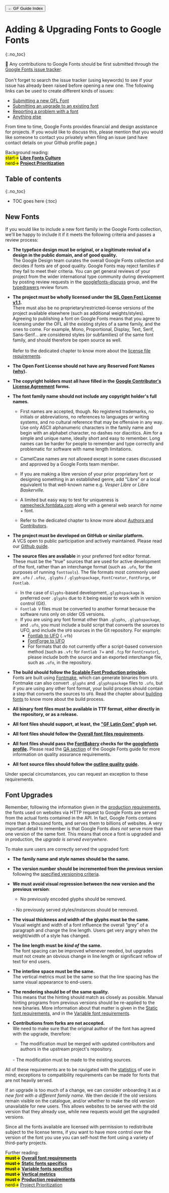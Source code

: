 <link href="style.css" rel="stylesheet">

<a href="./index"><button class="button button-i">&larr; GF Guide Index</button></a>

# Adding & Upgrading Fonts to Google Fonts
{:.no_toc}

<div class="callout">

🐸  Any contributions to Google Fonts should be first submitted through the <a href="https://github.com/google/fonts/issues">Google Fonts issue tracker</a>.
<br><br>
Don't forget to search the issue tracker (using keywords) to see if your issue has already been raised before opening a new one. The following links can be used to create different kinds of issues:

<ul>
    <li><a href="https://github.com/google/fonts/issues/new?assignees=&labels=II+New+Font%2C+%3E+Submission&template=1_add-font.md&title=Add+%5BFont+Name%5D">Submitting a new OFL Font</a></li>
    <li><a href="https://github.com/google/fonts/issues/new?assignees=&labels=II+Font+Upgrade&template=2_update-font.md&title=Update+%5BFont+Name%5D">Submitting an upgrade to an existing font</a></li>
    <li><a href="https://github.com/google/fonts/issues/new?assignees=&labels=II+Font+Bug&template=3_font-bug.md&title=">Reporting a problem with a font</a></li>
    <li><a href="https://github.com/google/fonts/issues/new?assignees=&labels=II+API+%2F+Website+%2F+Platform%2C+II+Tools+%2F+workflow+%2F+repo&template=4_anything-else.md&title=">Anything else</a></li>
</ul>

From time to time, Google Fonts provides financial and design assistance for projects.
If you would like to discuss this, please mention that you would like someone to contact you privately when filing an issue (and have contact details on your Github profile page.)

</div>

<div class="context-reading">

Background reading:  
<mark class="blue">start→</mark> **[Libre Fonts Culture](./culture)**  
<mark class="blue">nerd→</mark> **[Project Prioritization](./prioritization)**

</div>

## Table of contents
{:.no_toc}
* TOC goes here
{:toc}

## New Fonts

If you would like to include a new font family in the Google Fonts collection, we'll be happy to include it if it meets the following criteria and passes a review process:

- **The typeface design must be original, or a legitimate revival of a design in the public domain, and of good quality.**
    <br>
    The Google Design team curates the overall Google Fonts collection and decides if fonts are of good quality. Google Fonts may reject families if they fail to meet their criteria. You can get general reviews of your project from the wider international type community during development by posting review requests in the [googlefonts-discuss](https://groups.google.com/forum/#!forum/googlefonts-discuss) group, and the [typedrawers](http://typedrawers.com/categories/critiques%E2%80%94type-design) review forum.
    
- **The project must be wholly licensed under the** **[SIL Open Font License v1.1](http://scripts.sil.org/OFL).**
    <br>
    There must also be no proprietary/restricted-license versions of the project available elsewhere (such as additional weights/styles). Agreeing to publishing a font on Google Fonts means that you agree to licensing under the OFL all the existing styles of a same family, and the ones to come. For example, Mono, Proportional, Display, Text, Serif, Sans-Serif… are considered styles (or subfamilies) of the same font family, and should therefore be open source as well.
    <br>
    <br>
    Refer to the dedicated chapter to know more about the [license file requirements](license-file.md).
    
- **The Open Font License should not have any Reserved Font Names ([why](https://github.com/simoncozens/silson/issues/1)).**
  
- **The copyright holders must all have filled in the** **[Google Contributor's License Agreement](https://cla.developers.google.com/)** **forms.**
 
- **The font family name should not include any copyright holder's full names.**

    - First names are accepted, though. No registered trademarks, no initials or abbreviations, no references to languages or writing systems, and no cultural reference that may be offensive in any way. Use only ASCII alphanumeric characters in the family name and begin with an alphabet character, no dashes nor diacritics. Aim for a simple and unique name, ideally short and easy to remember. Long names can be harder for people to remember and type correctly and problematic for software with name length limitations.
    
    - CamelCase names are not allowed except in some cases discussed and approved by a Google Fonts team member.
    
    - If you are making a libre version of your prior proprietary font or designing something in an established genre, add "Libre" or a local equivalent to that well-known name e.g. *Vesper Libre* or *Libre Baskerville.*
    
    - A limited but easy way to test for uniqueness is [namecheck.fontdata.com](https://namecheck.fontdata.com/) along with a general web search for *name* + font.
    
    - Refer to the dedicated chapter to know more about [Authors and Contributors](authors.md).
    
-   **The project must be developed on GitHub or similar platform.**
    <br>
    A VCS open to public participation and actively maintained. Please read our [Github guide](hosting.md).
    
-   **The source files are available** in your preferred font editor format. 
These must be the "true" sources that are used for active development of the font, rather than an interchange format (such as `.ufo`, for the purposes of running `fonttools`). The file formats most commonly used are `.ufo` / `.ufoz`, `.glyphs` / `.glyphspackage`, `FontCreator`, `FontForge`, or `Fontlab`.
    <br>
    - In the case of `Glyphs`-based development,`.glyphspackage` is preferred over `.glyphs` due to it being easier to work with in version control (Git). 
    - `Fontlab V` files must be converted to another format because the software runs only on older OS versions. 
    - If you are using any font format other than `.glyphs`, `.glyphspackage`, and `.ufo`, you must include a build script that converts the sources to UFO, and include the `UFO` sources in the Git repository. For example:
        - [Fontlab to UFO](https://pypi.org/project/vfb2ufo3/) (`.vfb`)
        - [FontForge to UFO](https://github.com/fontforge/sfd2ufo)
        - For formats that do not currently offer a script-based conversion method (such as `.vfc` for `Fontlab 7`+ and `.fcp` for `FontCreator`), please include both the source and an exported interchange file, such as `.ufo`, in the repository.

-   **The build should follow the [Scalable Font Production principle](production.md).**
    <br>
    Fonts are built using [Fontmake](https://github.com/googlefonts/fontmake), which can generate binaries from `UFO`. Fontmake can also convert `.glyphs` and `.glyphspackage` files to `.ufo`, but if you are using any other font format, your build process should contain a step that converts the sources to `UFO`. Read the chapter about [building fonts](build.md) to know more about the build process.

-   **All binary font files must be available in TTF format, either directly in the repository, or as a release.**
 
-   **All font files should support, at least, the ["GF Latin Core"](https://github.com/googlefonts/glyphsets/blob/main/data/results/txt/nice-names/GF_Latin_Core.txt) glyph set.**
  
-   **All font files should follow the [Overall font files requirements](requirements.md).**

-   **All font files should pass the [FontBakery](https://github.com/googlefonts/fontbakery) checks for the [googlefonts profile](https://font-bakery.readthedocs.io/en/stable/fontbakery/profiles/googlefonts.html).** Please read the [QA section](qa.md) of the Google Fonts guide for more information on quality assurance requirements.

-   **All font source files should follow the [outline quality guide](outlines.md).**

Under special circumstances, you can request an exception to these requirements.

## Font Upgrades

Remember, following the information given in the [production requirements](production.md), the fonts used on websites via HTTP request to Google Fonts are served from the actual fonts contained in the API. In fact, Google Fonts contains more than a thousand fonts, and serves them to billions of websites. A very important detail to remember is that Google Fonts *does not* serve more than one version of the same font. This means that once a font is upgraded and in production, the *upgrade is served everywhere*.

To make sure users are correctly served the upgraded font:

-   **The family name and style names should be the same.**

-   **The version number should be incremented from the previous version** following the [specified versioning criteria](requirements.md).

-   **We must avoid visual regression between the new version and the previous version**:
    -   No previously encoded glyphs should be removed.
    <br>
    -   No previously served styles/instances should be removed.

-   **The visual thickness and width of the glyphs must be the same.**
    <br>
    Visual weight and width of a font influence the overall “grey” of a paragraph and change the line length. Users get very angry when the weight/width of a style has changed.
        
-   **The line length must be** ***kind of*** **the same.**
    <br>
    The font spacing can be improved whenever needed, but upgrades must not create an obvious change in line length or significant reflow of text for end users.
    
-   **The interline space must be the same.**
    <br>
    The vertical metrics must be the same so that the line spacing has the same visual appearance to end-users.
    
-   **The rendering should be of the same quality.**
    <br>
    This means that the hinting should match as closely as possible. Manual hinting programs from previous versions should be re-applied to the new binaries. More information about that matter is given in the [Static font requirements](statics.md), and in the [Variable font requirements](variable.md).
    
-   **Contributions from forks are not accepted.**
    <br>
    We need to make sure that the original author of the font has agreed with the upgrade, therefore:

    -   The modification must be merged with updated contributors and authors in the upstream project's repository.
    <br>
    -   The modification must be made to the existing sources.

All of these requirements are to be navigated with the [statistics](https://fonts.google.com/fonts/stats?key=WebFonts2010) of use in mind; exceptions to compatibility requirements can be made for fonts that are not heavily served.

If an upgrade is too much of a change, we can consider onboarding it as *a new font with a different family name.* We then decide if the old versions remain visible on the catalogue, and/or whether to make the old version unavailable for new users. This allows websites to be served with the old version that they already use, while new requests would get the upgraded versions.

Since all the fonts available are licensed with permission to redistribute subject to the license terms, if you want to have more control over the version of the font you use you can self-host the font using a variety of third-party projects.

<!-- ## Designer Profile

Each credited entity on Google Fonts should have a registered profile in [google/fonts/catalog/designers](https://github.com/google/fonts/tree/main/catalog/designers). This profile appears in the [about](https://fonts.google.com/specimen/Praise?sort=date#about) section of the specimen page.

You can request the addition or modification of your name, bio, and image using **[this form](https://docs.google.com/forms/d/e/1FAIpQLSeMwHN8J213ZaxHrr5lHCrX56HY_NjGrWB8o604g98YxuMrdA/viewform)**.

You can find more about the technical aspect of adding a profile to google/fonts repo by reading the [Designer Profile chapter](profile.md). -->


<div class="next-reading">
    
Further reading:  
<mark class="green">**must→**</mark> **[Overall font requirements](./requirements)**  
<mark class="green">**must→**</mark> **[Static fonts specifics](./static)**  
<mark class="green">**must→**</mark> **[Variable fonts specifics](./variable)**  
<mark class="green">**must→**</mark> **[Vertical metrics](./metrics)**  
<mark class="green">**must→**</mark> **[Production requirements](./production)**  
<mark class="blue">nerd→</mark> [Project Prioritization](./prioritization)

</div>
